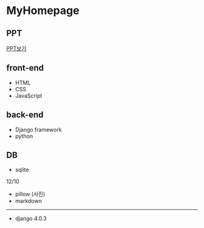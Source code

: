 # MyHomepage

## PPT
[PPT보기](https://www.canva.com/design/DAFUycs4-Dc/Bbk8gYR5pgicxULz0LsPKA/view?utm_content=DAFUycs4-Dc&utm_campaign=designshare&utm_medium=link&utm_source=publishsharelink)

## front-end
- HTML
- CSS
- JavaScript

## back-end
- Django framework
- python

## DB
- sqlite

12/10
- pillow (사진)
- markdown
- --
- django 4.0.3

